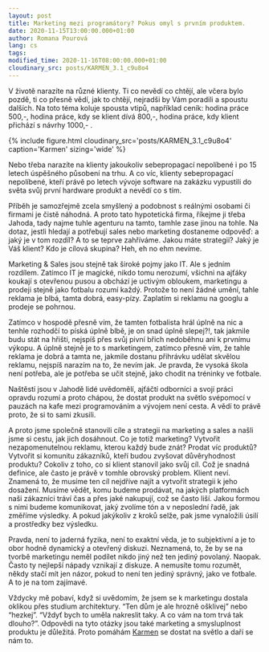 ```yaml
---
layout: post
title: Marketing mezi programátory? Pokus omyl s prvním produktem.
date: 2020-11-15T13:00:00.000+01:00
author: Romana Pourová
lang: cs
tags:
modified_time: 2020-11-16T08:00:00.000+01:00
cloudinary_src: posts/KARMEN_3.1_c9u8o4
---
```


V životě narazíte na různé klienty. Ti co nevědí co chtějí, ale včera bylo pozdě, ti co přesně vědí, jak to chtějí,
nejradši by Vám poradili a spoustu dalších. Na toto téma koluje spousta vtipů, například ceník: hodina práce 500,-,
hodina práce, kdy se klient dívá 800,-, hodina práce, kdy klient přichází s návrhy 1000,- .

{% include figure.html cloudinary_src='posts/KARMEN_3.1_c9u8o4' caption='Karmen'  sizing='wide' %}

Nebo třeba narazíte na klienty jakoukoliv sebepropagací nepolíbené i po 15 letech úspěšného působení na trhu.
A co víc, klienty sebepropagací nepolíbené, kteří právě po letech vývoje software na zakázku vypustili do světa svůj
první hardware produkt a nevědí co s tím.

Příběh je samozřejmě zcela smyšlený a podobnost s reálnými osobami či firmami je čistě náhodná. A proto tato hypotetická
firma, říkejme ji třeba Jahoda, tady najme tuhle agenturu na tamto, tamhle zase jinou na tohle. Na dotaz, jestli hledají
a potřebují sales nebo marketing dostaneme odpověď: a jaký je v tom rozdíl? A to se teprve zahříváme. Jakou máte strategii?
Jaký je Váš klient? Kdo je cílová skupina? Heh, eh no ehm nevíme.

Marketing & Sales jsou stejně tak široké pojmy jako IT. Ale s jedním rozdílem. Zatímco IT je magické, nikdo tomu nerozumí,
všichni na ajťáky koukají s otevřenou pusou a obchází je uctivým obloukem, marketingu a prodeji stejně jako fotbalu rozumí každý.
Protože to není žádné umění, tahle reklama je blbá, tamta dobrá, easy-pízy. Zaplatím si reklamu na googlu a prodeje se pohrnou.


Zatímco v hospodě přesně vím, že tamten fotbalista hrál úplně na nic a tenhle rozhodčí to píská úplně blbě, je on snad úplně slepej?!,
tak jakmile budu stát na hřišti, nejspíš přes svůj pivní břich nedoběhnu ani k prvnímu výkopu. A úplně stejně je to s marketingem,
zatímco přesně vím, že tahle reklama je dobrá a tamta ne, jakmile dostanu přihrávku udělat skvělou reklamu, nejspíš narazím na to,
že nevím jak. Je pravda, že vysoká škola není potřeba, ale je potřeba se učit stejně, jako chodit na tréninky ve fotbale.

Naštěstí jsou v Jahodě lidé uvědomělí, ajťáčtí odborníci a svojí práci opravdu rozumí a proto chápou, že dostat produkt na světlo
svépomocí v pauzách na kafe mezi programováním a vývojem není cesta. A vědí to právě proto, že si to sami zkusili.

A proto jsme společně stanovili cíle a strategii na marketing a sales a našli jsme si cestu, jak jich dosáhnout.
Co je totiž marketing? Vytvořit nezapomenutelnou reklamu, kterou každý bude znát? Prodat víc produktů?
Vytvořit si komunitu zákazníků, kteří budou zvyšovat důvěryhodnost produktu? Cokoliv z toho, co si klient stanovil jako svůj cíl.
Což je snadná definice, ale často je právě v tomhle obrovský problem. Klient neví. Znamená to, že musíme ten cíl nejdříve najít
a vytvořit strategii k jeho dosažení. Musíme vědět, komu budeme prodávat, na jakých platformách naši zákazníci tráví čas a přes jaké nakupují,
což se často liší. Jakou formou s nimi budeme komunikovat, jaký zvolíme tón a v neposlední řadě, jak změříme výsledky.
A pokud jakýkoliv z kroků selže, pak jsme vynaložili úsilí a prostředky bez výsledku.

Pravda, není to jaderná fyzika, není to exaktní věda, je to subjektivní a je to obor hodně dynamický a otevřený diskuzi.
Neznamená, to, že by se na tvorbě marketingu neměl podílet nikdo jiný než ten jediný povolaný. Naopak. Často ty nejlepší
nápady vznikají z diskuze. A nemusíte tomu rozumět, někdy stačí mít jen názor, pokud to není ten jediný správný, jako ve fotbale.
A to je na tom zajímavé.

Vždycky mě pobaví, když si uvědomím, že jsem se k marketingu dostala oklikou přes studium architektury.
“Ten dům je ale hrozně ošklivej” nebo “hezkej”. “Vždyť bych to uměla nakreslit taky. A co vám na tom trvá tak dlouho?”.
Odpovědi na tyto otázky jsou také marketing a smysluplnost produktu je důležitá.
Proto pomáhám [Karmen](https://karmen.tech) se dostat na světlo a daří se nám to.
